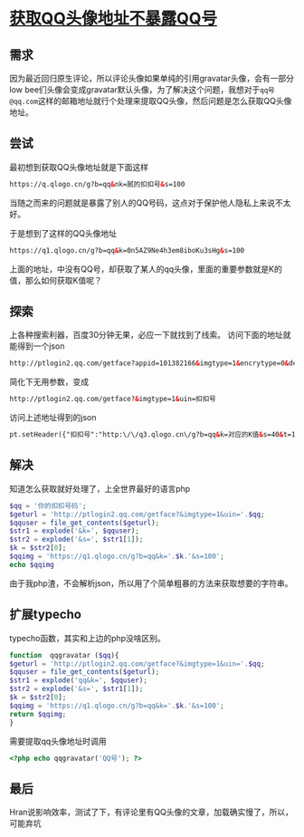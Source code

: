 # [获取QQ头像地址不暴露QQ号](https://qqdie.com/archives/get-qq-avatar-no-qq-number.html)

## 需求

因为最近回归原生评论，所以评论头像如果单纯的引用gravatar头像，会有一部分low bee们头像会变成gravatar默认头像，为了解决这个问题，我想对于`qq号@qq.com`这样的邮箱地址就行个处理来提取QQ头像，然后问题是怎么获取QQ头像地址。

## 尝试

最初想到获取QQ头像地址就是下面这样

```html
https://q.qlogo.cn/g?b=qq&nk=腻的扣扣号&s=100
```

当随之而来的问题就是暴露了别人的QQ号码，这点对于保护他人隐私上来说不太好。

于是想到了这样的QQ头像地址

```html
https://q1.qlogo.cn/g?b=qq&k=0n5AZ9Ne4h3em8iboKu3sHg&s=100
```

上面的地址，中没有QQ号，却获取了某人的qq头像，里面的重要参数就是K的值，那么如何获取K值呢？

## 探索

上各种搜索利器，百度30分钟无果，必应一下就找到了线索。
访问下面的地址就能得到一个json

```html
http://ptlogin2.qq.com/getface?appid=101382166&imgtype=1&encrytype=0&devtype=0&keytpye=0&uin=扣扣号&r=0.17780657206333406
```

简化下无用参数，变成

```html
http://ptlogin2.qq.com/getface?&imgtype=1&uin=扣扣号
```

访问上述地址得到的json

```html
pt.setHeader({"扣扣号":"http:\/\/q3.qlogo.cn\/g?b=qq&k=对应的K值&s=40&t=1483323281"});
```

## 解决

知道怎么获取就好处理了，上全世界最好的语言php

```php
$qq = '你的扣扣号码';
$geturl = 'http://ptlogin2.qq.com/getface?&imgtype=1&uin='.$qq;
$qquser = file_get_contents($geturl);
$str1 = explode('&k=', $qquser);
$str2 = explode('&s=', $str1[1]);
$k = $str2[0];
$qqimg = 'https://q1.qlogo.cn/g?b=qq&k='.$k.'&s=100';
echo $qqimg
```

由于我php渣，不会解析json，所以用了个简单粗暴的方法来获取想要的字符串。

## 扩展typecho

typecho函数，其实和上边的php没啥区别。

```php
function  qqgravatar ($qq){
$geturl = 'http://ptlogin2.qq.com/getface?&imgtype=1&uin='.$qq;
$qquser = file_get_contents($geturl);
$str1 = explode('qq&k=', $qquser);
$str2 = explode('&s=', $str1[1]);
$k = $str2[0];
$qqimg = 'https://q1.qlogo.cn/g?b=qq&k='.$k.'&s=100';
return $qqimg;
}
```

需要提取qq头像地址时调用

```php
<?php echo qqgravatar('QQ号'); ?>
```

## 最后

Hran说影响效率，测试了下，有评论里有QQ头像的文章，加载确实慢了，所以，可能弃坑